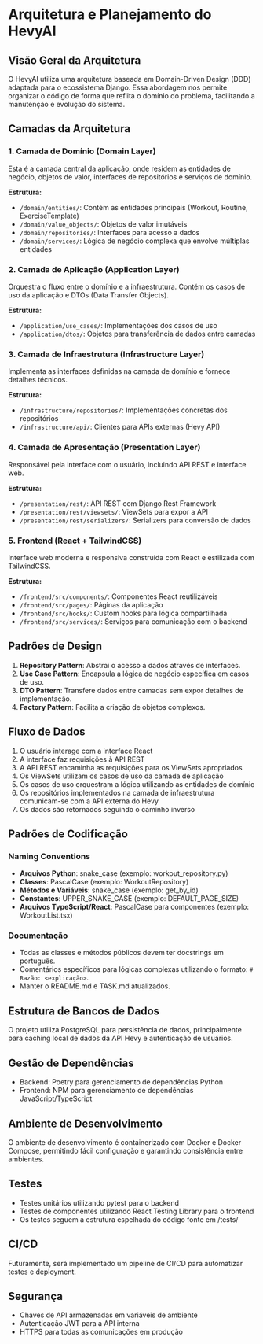 # Arquitetura e Planejamento do HevyAI

## Visão Geral da Arquitetura

O HevyAI utiliza uma arquitetura baseada em Domain-Driven Design (DDD) adaptada para o ecossistema Django. Essa abordagem nos permite organizar o código de forma que reflita o domínio do problema, facilitando a manutenção e evolução do sistema.

## Camadas da Arquitetura

### 1. Camada de Domínio (Domain Layer)

Esta é a camada central da aplicação, onde residem as entidades de negócio, objetos de valor, interfaces de repositórios e serviços de domínio.

**Estrutura:**
- `/domain/entities/`: Contém as entidades principais (Workout, Routine, ExerciseTemplate)
- `/domain/value_objects/`: Objetos de valor imutáveis 
- `/domain/repositories/`: Interfaces para acesso a dados
- `/domain/services/`: Lógica de negócio complexa que envolve múltiplas entidades

### 2. Camada de Aplicação (Application Layer)

Orquestra o fluxo entre o domínio e a infraestrutura. Contém os casos de uso da aplicação e DTOs (Data Transfer Objects).

**Estrutura:**
- `/application/use_cases/`: Implementações dos casos de uso
- `/application/dtos/`: Objetos para transferência de dados entre camadas

### 3. Camada de Infraestrutura (Infrastructure Layer)

Implementa as interfaces definidas na camada de domínio e fornece detalhes técnicos.

**Estrutura:**
- `/infrastructure/repositories/`: Implementações concretas dos repositórios
- `/infrastructure/api/`: Clientes para APIs externas (Hevy API)

### 4. Camada de Apresentação (Presentation Layer)

Responsável pela interface com o usuário, incluindo API REST e interface web.

**Estrutura:**
- `/presentation/rest/`: API REST com Django Rest Framework
- `/presentation/rest/viewsets/`: ViewSets para expor a API
- `/presentation/rest/serializers/`: Serializers para conversão de dados

### 5. Frontend (React + TailwindCSS)

Interface web moderna e responsiva construída com React e estilizada com TailwindCSS.

**Estrutura:**
- `/frontend/src/components/`: Componentes React reutilizáveis
- `/frontend/src/pages/`: Páginas da aplicação
- `/frontend/src/hooks/`: Custom hooks para lógica compartilhada
- `/frontend/src/services/`: Serviços para comunicação com o backend

## Padrões de Design

1. **Repository Pattern**: Abstrai o acesso a dados através de interfaces.
2. **Use Case Pattern**: Encapsula a lógica de negócio específica em casos de uso.
3. **DTO Pattern**: Transfere dados entre camadas sem expor detalhes de implementação.
4. **Factory Pattern**: Facilita a criação de objetos complexos.

## Fluxo de Dados

1. O usuário interage com a interface React
2. A interface faz requisições à API REST
3. A API REST encaminha as requisições para os ViewSets apropriados
4. Os ViewSets utilizam os casos de uso da camada de aplicação
5. Os casos de uso orquestram a lógica utilizando as entidades de domínio
6. Os repositórios implementados na camada de infraestrutura comunicam-se com a API externa do Hevy
7. Os dados são retornados seguindo o caminho inverso

## Padrões de Codificação

### Naming Conventions

- **Arquivos Python**: snake_case (exemplo: workout_repository.py)
- **Classes**: PascalCase (exemplo: WorkoutRepository)
- **Métodos e Variáveis**: snake_case (exemplo: get_by_id)
- **Constantes**: UPPER_SNAKE_CASE (exemplo: DEFAULT_PAGE_SIZE)
- **Arquivos TypeScript/React**: PascalCase para componentes (exemplo: WorkoutList.tsx)

### Documentação

- Todas as classes e métodos públicos devem ter docstrings em português.
- Comentários específicos para lógicas complexas utilizando o formato: `# Razão: <explicação>`.
- Manter o README.md e TASK.md atualizados.

## Estrutura de Bancos de Dados

O projeto utiliza PostgreSQL para persistência de dados, principalmente para caching local de dados da API Hevy e autenticação de usuários.

## Gestão de Dependências

- Backend: Poetry para gerenciamento de dependências Python
- Frontend: NPM para gerenciamento de dependências JavaScript/TypeScript

## Ambiente de Desenvolvimento

O ambiente de desenvolvimento é containerizado com Docker e Docker Compose, permitindo fácil configuração e garantindo consistência entre ambientes.

## Testes

- Testes unitários utilizando pytest para o backend
- Testes de componentes utilizando React Testing Library para o frontend
- Os testes seguem a estrutura espelhada do código fonte em /tests/

## CI/CD

Futuramente, será implementado um pipeline de CI/CD para automatizar testes e deployment.

## Segurança

- Chaves de API armazenadas em variáveis de ambiente
- Autenticação JWT para a API interna
- HTTPS para todas as comunicações em produção